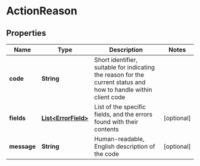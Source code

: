 

# ActionReason


## Properties

| Name | Type | Description | Notes |
|------------ | ------------- | ------------- | -------------|
|**code** | **String** | Short identifier, suitable for indicating the reason for the current status and how to handle within client code |  |
|**fields** | [**List&lt;ErrorField&gt;**](ErrorField.md) | List of the specific fields, and the errors found with their contents |  [optional] |
|**message** | **String** | Human-readable, English description of the code |  [optional] |



